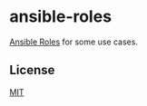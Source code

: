 # ansible-roles
[Ansible Roles](https://docs.ansible.com/ansible/latest/user_guide/playbooks_reuse_roles.html) for some use cases.

## License
[MIT](https://github.com/ktanakaj/ansible-roles/blob/master/LICENSE)
